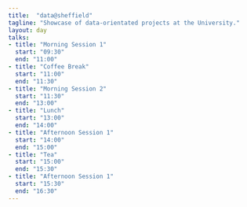 ```yaml
---
title:  "data@sheffield"
tagline: "Showcase of data-orientated projects at the University."
layout: day
talks:
- title: "Morning Session 1"
  start: "09:30"
  end: "11:00"
- title: "Coffee Break"
  start: "11:00"
  end: "11:30"
- title: "Morning Session 2"
  start: "11:30"
  end: "13:00"
- title: "Lunch"
  start: "13:00"
  end: "14:00"
- title: "Afternoon Session 1"
  start: "14:00"
  end: "15:00"
- title: "Tea"
  start: "15:00"
  end: "15:30"
- title: "Afternoon Session 1"
  start: "15:30"
  end: "16:30"
---
```

